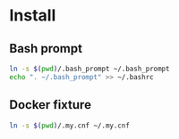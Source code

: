 # Install

## Bash prompt

```bash
ln -s $(pwd)/.bash_prompt ~/.bash_prompt
echo ". ~/.bash_prompt" >> ~/.bashrc
```
## Docker fixture

```bash
ln -s $(pwd)/.my.cnf ~/.my.cnf
```
